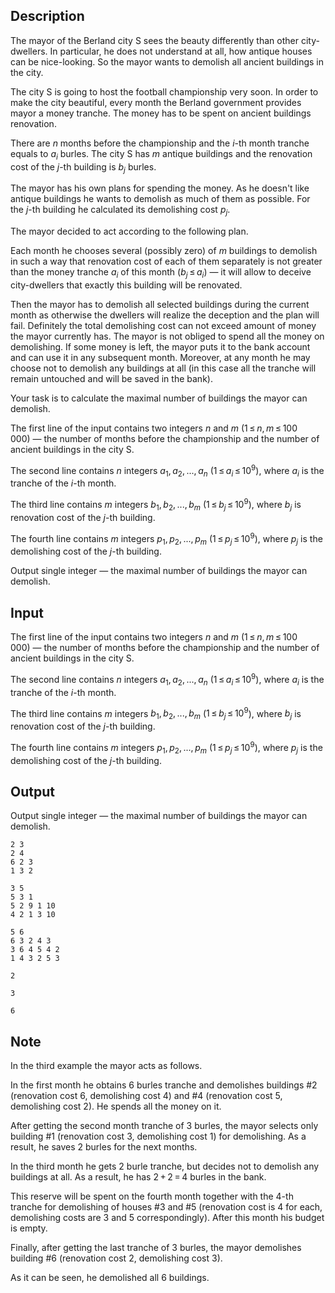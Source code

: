 ## Description

<div><p>The mayor of the Berland city S sees the beauty differently than other city-dwellers. In particular, he does not understand at all, how antique houses can be nice-looking. So the mayor wants to demolish all ancient buildings in the city.</p><p>The city S is going to host the football championship very soon. In order to make the city beautiful, every month the Berland government provides mayor a money tranche. The money has to be spent on ancient buildings renovation.</p><p>There are <span class="tex-span"><i>n</i></span> months before the championship and the <span class="tex-span"><i>i</i></span>-th month tranche equals to <span class="tex-span"><i>a</i><sub class="lower-index"><i>i</i></sub></span> burles. The city S has <span class="tex-span"><i>m</i></span> antique buildings and the renovation cost of the <span class="tex-span"><i>j</i></span>-th building is <span class="tex-span"><i>b</i><sub class="lower-index"><i>j</i></sub></span> burles.</p><p>The mayor has his own plans for spending the money. As he doesn't like antique buildings he wants to demolish as much of them as possible. For the <span class="tex-span"><i>j</i></span>-th building he calculated its demolishing cost <span class="tex-span"><i>p</i><sub class="lower-index"><i>j</i></sub></span>.</p><p>The mayor decided to act according to the following plan.</p><p>Each month he chooses several (possibly zero) of <span class="tex-span"><i>m</i></span> buildings to demolish in such a way that renovation cost of <span class="tex-font-style-bf">each of them separately</span> is not greater than the money tranche <span class="tex-span"><i>a</i><sub class="lower-index"><i>i</i></sub></span> of this month (<span class="tex-span"><i>b</i><sub class="lower-index"><i>j</i></sub> ≤ <i>a</i><sub class="lower-index"><i>i</i></sub></span>)&nbsp;— it will allow to deceive city-dwellers that exactly this building will be renovated.</p><p>Then the mayor has to demolish all selected buildings during the current month as otherwise the dwellers will realize the deception and the plan will fail. Definitely the total demolishing cost can not exceed amount of money the mayor currently has. The mayor is not obliged to spend all the money on demolishing. If some money is left, the mayor puts it to the bank account and can use it in any subsequent month. Moreover, at any month he may choose not to demolish any buildings at all (in this case all the tranche will remain untouched and will be saved in the bank).</p><p>Your task is to calculate the maximal number of buildings the mayor can demolish.</p></div><div class="input-specification"><p>The first line of the input contains two integers <span class="tex-span"><i>n</i></span> and <span class="tex-span"><i>m</i></span> <span class="tex-span">(1 ≤ <i>n</i>, <i>m</i> ≤ 100 000)</span>&nbsp;— the number of months before the championship and the number of ancient buildings in the city S.</p><p>The second line contains <span class="tex-span"><i>n</i></span> integers <span class="tex-span"><i>a</i><sub class="lower-index">1</sub>, <i>a</i><sub class="lower-index">2</sub>, ..., <i>a</i><sub class="lower-index"><i>n</i></sub></span> (<span class="tex-span">1 ≤ <i>a</i><sub class="lower-index"><i>i</i></sub> ≤ 10<sup class="upper-index">9</sup></span>), where <span class="tex-span"><i>a</i><sub class="lower-index"><i>i</i></sub></span> is the tranche of the <span class="tex-span"><i>i</i></span>-th month.</p><p>The third line contains <span class="tex-span"><i>m</i></span> integers <span class="tex-span"><i>b</i><sub class="lower-index">1</sub>, <i>b</i><sub class="lower-index">2</sub>, ..., <i>b</i><sub class="lower-index"><i>m</i></sub></span> (<span class="tex-span">1 ≤ <i>b</i><sub class="lower-index"><i>j</i></sub> ≤ 10<sup class="upper-index">9</sup></span>), where <span class="tex-span"><i>b</i><sub class="lower-index"><i>j</i></sub></span> is renovation cost of the <span class="tex-span"><i>j</i></span>-th building.</p><p>The fourth line contains <span class="tex-span"><i>m</i></span> integers <span class="tex-span"><i>p</i><sub class="lower-index">1</sub>, <i>p</i><sub class="lower-index">2</sub>, ..., <i>p</i><sub class="lower-index"><i>m</i></sub></span> (<span class="tex-span">1 ≤ <i>p</i><sub class="lower-index"><i>j</i></sub> ≤ 10<sup class="upper-index">9</sup></span>), where <span class="tex-span"><i>p</i><sub class="lower-index"><i>j</i></sub></span> is the demolishing cost of the <span class="tex-span"><i>j</i></span>-th building.</p></div><div class="output-specification"><p>Output single integer&nbsp;— the maximal number of buildings the mayor can demolish.</p></div>

## Input

<p>The first line of the input contains two integers <span class="tex-span"><i>n</i></span> and <span class="tex-span"><i>m</i></span> <span class="tex-span">(1 ≤ <i>n</i>, <i>m</i> ≤ 100 000)</span>&nbsp;— the number of months before the championship and the number of ancient buildings in the city S.</p><p>The second line contains <span class="tex-span"><i>n</i></span> integers <span class="tex-span"><i>a</i><sub class="lower-index">1</sub>, <i>a</i><sub class="lower-index">2</sub>, ..., <i>a</i><sub class="lower-index"><i>n</i></sub></span> (<span class="tex-span">1 ≤ <i>a</i><sub class="lower-index"><i>i</i></sub> ≤ 10<sup class="upper-index">9</sup></span>), where <span class="tex-span"><i>a</i><sub class="lower-index"><i>i</i></sub></span> is the tranche of the <span class="tex-span"><i>i</i></span>-th month.</p><p>The third line contains <span class="tex-span"><i>m</i></span> integers <span class="tex-span"><i>b</i><sub class="lower-index">1</sub>, <i>b</i><sub class="lower-index">2</sub>, ..., <i>b</i><sub class="lower-index"><i>m</i></sub></span> (<span class="tex-span">1 ≤ <i>b</i><sub class="lower-index"><i>j</i></sub> ≤ 10<sup class="upper-index">9</sup></span>), where <span class="tex-span"><i>b</i><sub class="lower-index"><i>j</i></sub></span> is renovation cost of the <span class="tex-span"><i>j</i></span>-th building.</p><p>The fourth line contains <span class="tex-span"><i>m</i></span> integers <span class="tex-span"><i>p</i><sub class="lower-index">1</sub>, <i>p</i><sub class="lower-index">2</sub>, ..., <i>p</i><sub class="lower-index"><i>m</i></sub></span> (<span class="tex-span">1 ≤ <i>p</i><sub class="lower-index"><i>j</i></sub> ≤ 10<sup class="upper-index">9</sup></span>), where <span class="tex-span"><i>p</i><sub class="lower-index"><i>j</i></sub></span> is the demolishing cost of the <span class="tex-span"><i>j</i></span>-th building.</p>

## Output

<p>Output single integer&nbsp;— the maximal number of buildings the mayor can demolish.</p>





```input1
2 3
2 4
6 2 3
1 3 2

```




```input2
3 5
5 3 1
5 2 9 1 10
4 2 1 3 10

```




```input3
5 6
6 3 2 4 3
3 6 4 5 4 2
1 4 3 2 5 3

```




```output1
2

```




```output2
3

```




```output3
6

```



## Note

<p>In the third example the mayor acts as follows.</p><p>In the first month he obtains <span class="tex-span">6</span> burles tranche and demolishes buildings <span class="tex-span">#2</span> (renovation cost <span class="tex-span">6</span>, demolishing cost <span class="tex-span">4</span>) and <span class="tex-span">#4</span> (renovation cost <span class="tex-span">5</span>, demolishing cost <span class="tex-span">2</span>). He spends all the money on it.</p><p>After getting the second month tranche of <span class="tex-span">3</span> burles, the mayor selects only building <span class="tex-span">#1</span> (renovation cost <span class="tex-span">3</span>, demolishing cost <span class="tex-span">1</span>) for demolishing. As a result, he saves <span class="tex-span">2</span> burles for the next months.</p><p>In the third month he gets <span class="tex-span">2</span> burle tranche, but decides not to demolish any buildings at all. As a result, he has <span class="tex-span">2 + 2 = 4</span> burles in the bank.</p><p>This reserve will be spent on the fourth month together with the <span class="tex-span">4</span>-th tranche for demolishing of houses <span class="tex-span">#3</span> and <span class="tex-span">#5</span> (renovation cost is <span class="tex-span">4</span> for each, demolishing costs are <span class="tex-span">3</span> and <span class="tex-span">5</span> correspondingly). After this month his budget is empty.</p><p>Finally, after getting the last tranche of <span class="tex-span">3</span> burles, the mayor demolishes building <span class="tex-span">#6</span> (renovation cost <span class="tex-span">2</span>, demolishing cost <span class="tex-span">3</span>).</p><p>As it can be seen, he demolished all <span class="tex-span">6</span> buildings.</p>
